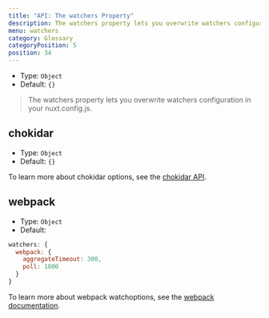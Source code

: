 ```yaml
---
title: "API: The watchers Property"
description: The watchers property lets you overwrite watchers configuration.
menu: watchers
category: Glossary
categoryPosition: 5
position: 34
---
```


- Type: `Object`
- Default: `{}`

> The watchers property lets you overwrite watchers configuration in your nuxt.config.js.

## chokidar

- Type: `Object`
- Default: `{}`

To learn more about chokidar options, see the [chokidar API](https://github.com/paulmillr/chokidar#api).

## webpack

- Type: `Object`
- Default:

```js
watchers: {
  webpack: {
    aggregateTimeout: 300,
    poll: 1000
  }
}
```

To learn more about webpack watchoptions, see the [webpack documentation](https://webpack.js.org/configuration/watch/#watchoptions).
